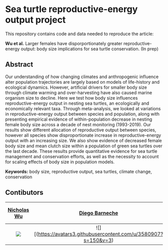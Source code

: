 # Sea turtle reproductive-energy output project
This repository contains code and data needed to reproduce the article:

**Wu et al.** Larger females have disporportionately greater reproductive-energy output: body size implications for sea turtle conservation. (In prep)

## Abstract
Our understanding of how changing climates and anthropogenic influence alter population trajectories are largely based on models of life-history and ecological dynamics. However, artificial drivers for smaller body size through climate warming and over-harvesting have also caused marine organism size to decline. Here we test how body size influences reproductive-energy output in nesting sea turtles, an ecologically and economically relevant taxa. Through meta-analysis, we looked at variations in reproductive-energy output between species and population, along with presenting empirical evidence of within-population decrease in nesting female body size across a decade of nest monitoring (1993-2019). Our results show different allocation of reproductive output between species, however all species show disproportionate increase in reproductive-energy output with an increasing size. We also show evidence of decreased female body size and mean clutch size within a population of green sea turtles over the last decade. These results provide quantitative evidence for sea turtle management and conservation efforts, as well as the necessity to account for scaling effects of body size in population models.

**Keywords:** body size, reproductive output, sea turtles, climate change, conservation


## Contibutors

| <a href="http://github.com/nicholaswunz" target="_blank">**Nicholas Wu**</a> | <a href="http://github.com/dbarneche" target="_blank">**Diego Barneche**</a> | <a href="http://seatru.umt.edu.my/?page_id=1372" target="_blank">**Mohd Uzair Rusli**</a> |
|:---:|:---:|:---:|
| ![](https://static.wixstatic.com/media/11c012_6eadb94bb9954ae3a5e8d78e7a58cdd6.jpg/v1/fill/w_150,h_150,al_c,q_80,usm_0.66_1.00_0.01/11c012_6eadb94bb9954ae3a5e8d78e7a58cdd6.webp) | ![][(https://avatars3.githubusercontent.com/u/3580907?s=150&v=3) | ![](http://seatru.umt.edu.my/wp-content/uploads/sites/40/2019/01/dr-uzair-150x150.jpg) |
